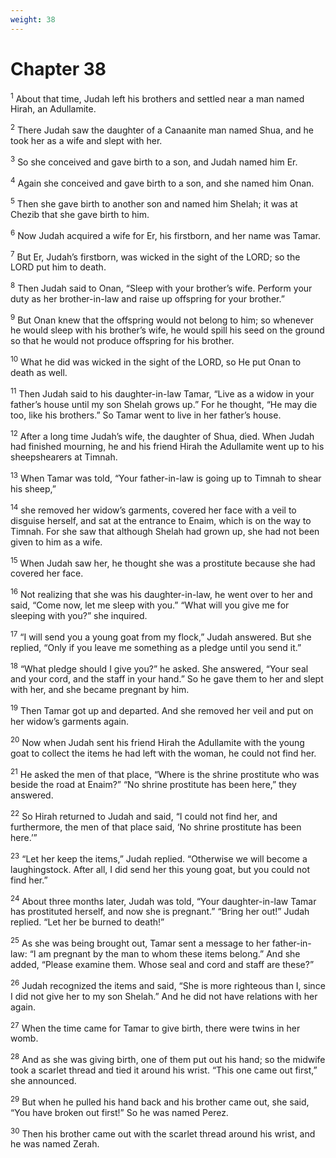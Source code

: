 ```yaml
---
weight: 38
---
```


# Chapter 38

<sup>1</sup> About that time, Judah left his brothers and settled near a man named Hirah, an Adullamite. 

<sup>2</sup> There Judah saw the daughter of a Canaanite man named Shua, and he took her as a wife and slept with her. 

<sup>3</sup> So she conceived and gave birth to a son, and Judah named him Er. 

<sup>4</sup> Again she conceived and gave birth to a son, and she named him Onan. 

<sup>5</sup> Then she gave birth to another son and named him Shelah; it was at Chezib that she gave birth to him. 

<sup>6</sup> Now Judah acquired a wife for Er, his firstborn, and her name was Tamar. 

<sup>7</sup> But Er, Judah’s firstborn, was wicked in the sight of the LORD; so the LORD put him to death. 

<sup>8</sup> Then Judah said to Onan, “Sleep with your brother’s wife. Perform your duty as her brother-in-law and raise up offspring for your brother.” 

<sup>9</sup> But Onan knew that the offspring would not belong to him; so whenever he would sleep with his brother’s wife, he would spill his seed on the ground so that he would not produce offspring for his brother. 

<sup>10</sup> What he did was wicked in the sight of the LORD, so He put Onan to death as well. 

<sup>11</sup> Then Judah said to his daughter-in-law Tamar, “Live as a widow in your father’s house until my son Shelah grows up.” For he thought, “He may die too, like his brothers.” So Tamar went to live in her father’s house. 

<sup>12</sup> After a long time Judah’s wife, the daughter of Shua, died. When Judah had finished mourning, he and his friend Hirah the Adullamite went up to his sheepshearers at Timnah. 

<sup>13</sup> When Tamar was told, “Your father-in-law is going up to Timnah to shear his sheep,” 

<sup>14</sup> she removed her widow’s garments, covered her face with a veil to disguise herself, and sat at the entrance to Enaim, which is on the way to Timnah. For she saw that although Shelah had grown up, she had not been given to him as a wife. 

<sup>15</sup> When Judah saw her, he thought she was a prostitute because she had covered her face. 

<sup>16</sup> Not realizing that she was his daughter-in-law, he went over to her and said, “Come now, let me sleep with you.” “What will you give me for sleeping with you?” she inquired. 

<sup>17</sup> “I will send you a young goat from my flock,” Judah answered. But she replied, “Only if you leave me something as a pledge until you send it.” 

<sup>18</sup> “What pledge should I give you?” he asked. She answered, “Your seal and your cord, and the staff in your hand.” So he gave them to her and slept with her, and she became pregnant by him. 

<sup>19</sup> Then Tamar got up and departed. And she removed her veil and put on her widow’s garments again. 

<sup>20</sup> Now when Judah sent his friend Hirah the Adullamite with the young goat to collect the items he had left with the woman, he could not find her. 

<sup>21</sup> He asked the men of that place, “Where is the shrine prostitute who was beside the road at Enaim?” “No shrine prostitute has been here,” they answered. 

<sup>22</sup> So Hirah returned to Judah and said, “I could not find her, and furthermore, the men of that place said, ‘No shrine prostitute has been here.’” 

<sup>23</sup> “Let her keep the items,” Judah replied. “Otherwise we will become a laughingstock. After all, I did send her this young goat, but you could not find her.” 

<sup>24</sup> About three months later, Judah was told, “Your daughter-in-law Tamar has prostituted herself, and now she is pregnant.” “Bring her out!” Judah replied. “Let her be burned to death!” 

<sup>25</sup> As she was being brought out, Tamar sent a message to her father-in-law: “I am pregnant by the man to whom these items belong.” And she added, “Please examine them. Whose seal and cord and staff are these?” 

<sup>26</sup> Judah recognized the items and said, “She is more righteous than I, since I did not give her to my son Shelah.” And he did not have relations with her again. 

<sup>27</sup> When the time came for Tamar to give birth, there were twins in her womb. 

<sup>28</sup> And as she was giving birth, one of them put out his hand; so the midwife took a scarlet thread and tied it around his wrist. “This one came out first,” she announced. 

<sup>29</sup> But when he pulled his hand back and his brother came out, she said, “You have broken out first!” So he was named Perez. 

<sup>30</sup> Then his brother came out with the scarlet thread around his wrist, and he was named Zerah. 


